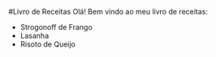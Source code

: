 #Livro de Receitas
Olá! Bem vindo ao meu livro de receitas:

 - Strogonoff de Frango
 - Lasanha
 - Risoto de Queijo
